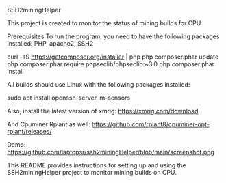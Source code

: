 SSH2miningHelper

This project is created to monitor the status of mining builds for CPU.

Prerequisites
To run the program, you need to have the following packages installed: PHP, apache2, SSH2

curl -sS https://getcomposer.org/installer | php
php composer.phar update
php composer.phar require phpseclib/phpseclib:~3.0
php composer.phar install

All builds should use Linux with the following packages installed:

sudo apt install openssh-server lm-sensors

Also, install the latest version of xmrig:
https://xmrig.com/download

And Cpuminer Rplant as well:
https://github.com/rplant8/cpuminer-opt-rplant/releases/

Demo:  https://github.com/laptopsr/ssh2miningHelper/blob/main/screenshot.png

This README provides instructions for setting up and using the SSH2miningHelper project to monitor mining builds on CPU.
